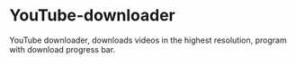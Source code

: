 # YouTube-downloader
YouTube downloader, downloads videos in the highest resolution,  program with download progress bar. 
